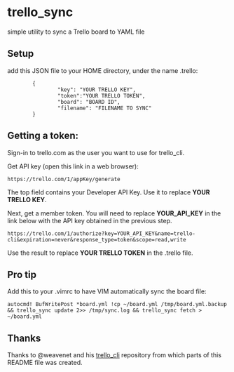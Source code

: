 # trello_sync

simple utility to sync a Trello board to YAML file

## Setup

add this JSON file to your HOME directory, under the name .trello:

```
        {
                "key": "YOUR TRELLO KEY",
                "token":"YOUR TRELLO TOKEN",
                "board": "BOARD ID",
                "filename": "FILENAME TO SYNC"
        }
```

## Getting a token:

Sign-in to trello.com as the user you want to use for trello_cli.

Get API key (open this link in a web browser):

    https://trello.com/1/appKey/generate

The top field contains your Developer API Key.  Use it to replace **YOUR TRELLO KEY**.

Next, get a member token. You will need to replace **YOUR_API_KEY** in the link below with the API key obtained in the previous step.

    https://trello.com/1/authorize?key=YOUR_API_KEY&name=trello-cli&expiration=never&response_type=token&scope=read,write

Use the result to replace **YOUR TRELLO TOKEN** in the .trello file.


## Pro tip

Add this to your .vimrc to have VIM automatically sync the board file:

    autocmd! BufWritePost *board.yml !cp ~/board.yml /tmp/board.yml.backup && trello_sync update 2>> /tmp/sync.log && trello_sync fetch > ~/board.yml

## Thanks

Thanks to @weavenet and his [trello_cli](https://github.com/weavenet/trello_cli) repository from which parts of this README file was created.
